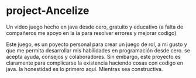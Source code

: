 # project-Ancelize
Un video juego hecho en java desde cero, gratuito y educativo (a falta de compañeros me apoyo en la ia para resolver errores y mejorar codigo)

Este juego, es un poyecto personal para crear un juego de rol, a mi gusto y que me permita desarrollar mis habilidades en programación desde cero. 
se acepta ayuda, consejos y colaboradores. Sin embargo, este proyecto es claramente para complicarse la existencia haciendo cosas con codigo en java. 
la honestidad es lo primero aquí. Mientras sea constructiva.
